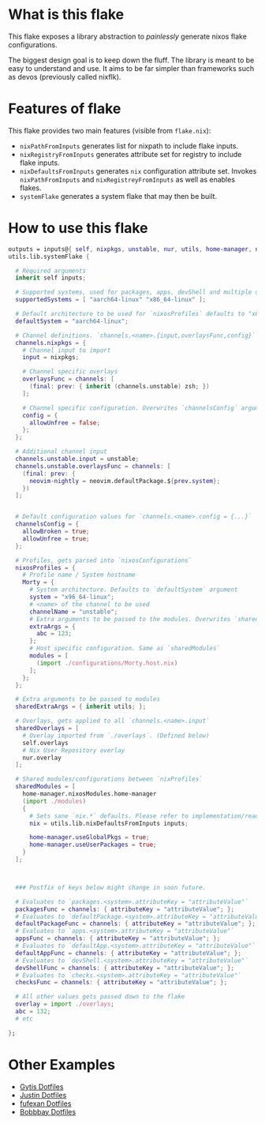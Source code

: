 # What is this flake #

This flake exposes a library abstraction to *painlessly* generate nixos flake configurations.

The biggest design goal is to keep down the fluff. The library is
meant to be easy to understand and use. It aims to be far simpler
than frameworks such as devos (previously called nixflk).

# Features of flake #

This flake provides two main features (visible from `flake.nix`):


- `nixPathFromInputs` generates list for nixpath to include flake inputs.
- `nixRegistryFromInputs` generates attribute set for registry to include flake inputs.
- `nixDefaultsFromInputs` generates `nix` configuration attribute set. Invokes `nixPathFromInputs` and `nixRegistreyFromInputs` as well as enables flakes.
- `systemFlake` generates a system flake that may then be built.

# How to use this flake #

```nix
outputs = inputs@{ self, nixpkgs, unstable, nur, utils, home-manager, neovim }:
utils.lib.systemFlake {

  # Required arguments
  inherit self inputs;

  # Supported systems, used for packages, apps, devShell and multiple other definitions. Defaults to `flake-utils.lib.defaultSystems`
  supportedSystems = [ "aarch64-linux" "x86_64-linux" ];

  # Default architecture to be used for `nixosProfiles` defaults to "x86_64-linux". Might get renamed in near future
  defaultSystem = "aarch64-linux";

  # Channel definitions. `channels.<name>.{input,overlaysFunc,config}`
  channels.nixpkgs = {
    # Channel input to import
    input = nixpkgs;

    # Channel specific overlays
    overlaysFunc = channels: [
      (final: prev: { inherit (channels.unstable) zsh; })
    ];

    # Channel specific configuration. Overwrites `channelsConfig` argument
    config = {
      allowUnfree = false;
    };
  };

  # Additional channel input
  channels.unstable.input = unstable;
  channels.unstable.overlaysFunc = channels: [
    (final: prev: {
      neovim-nightly = neovim.defaultPackage.${prev.system};
    })
  ];


  # Default configuration values for `channels.<name>.config = {...}`
  channelsConfig = {
    allowBroken = true;
    allowUnfree = true;
  };

  # Profiles, gets parsed into `nixosConfigurations`
  nixosProfiles = {
    # Profile name / System hostname
    Morty = {
      # System architecture. Defaults to `defaultSystem` argument
      system = "x96_64-linux";
      # <name> of the channel to be used
      channelName = "unstable";
      # Extra arguments to be passed to the modules. Overwrites `sharedExtraArgs` argument
      extraArgs = {
        abc = 123;
      };
      # Host specific configuration. Same as `sharedModules`
      modules = [
        (import ./configurations/Morty.host.nix)
      ];
    };
  };

  # Extra arguments to be passed to modules
  sharedExtraArgs = { inherit utils; };

  # Overlays, gets applied to all `channels.<name>.input`
  sharedOverlays = [
    # Overlay imported from `./overlays`. (Defined below)
    self.overlays
    # Nix User Repository overlay
    nur.overlay
  ];

  # Shared modules/configurations between `nixProfiles`
  sharedModules = [
    home-manager.nixosModules.home-manager
    (import ./modules)
    {
      # Sets sane `nix.*` defaults. Please refer to implementation/readme for more details.
      nix = utils.lib.nixDefaultsFromInputs inputs;

      home-manager.useGlobalPkgs = true;
      home-manager.useUserPackages = true;
    }
  ];



  ### Postfix of keys below might change in soon future.

  # Evaluates to `packages.<system>.attributeKey = "attributeValue"`
  packagesFunc = channels: { attributeKey = "attributeValue"; };
  # Evaluates to `defaultPackage.<system>.attributeKey = "attributeValue"`
  defaultPackageFunc = channels: { attributeKey = "attributeValue"; };
  # Evaluates to `apps.<system>.attributeKey = "attributeValue"`
  appsFunc = channels: { attributeKey = "attributeValue"; };
  # Evaluates to `defaultApp.<system>.attributeKey = "attributeValue"`
  defaultAppFunc = channels: { attributeKey = "attributeValue"; };
  # Evaluates to `devShell.<system>.attributeKey = "attributeValue"`
  devShellFunc = channels: { attributeKey = "attributeValue"; };
  # Evaluates to `checks.<system>.attributeKey = "attributeValue"`
  checksFunc = channels: { attributeKey = "attributeValue"; };

  # All other values gets passed down to the flake
  overlay = import ./overlays;
  abc = 132;
  # etc

};
```


# Other Examples #

- [Gytis Dotfiles](https://github.com/gytis-ivaskevicius/nixfiles/blob/master/flake.nix)
- [Justin Dotfiles](https://github.com/DieracDelta/flakes/blob/flakes/flake.nix)
- [fufexan Dotfiles](https://github.com/fufexan/nixos-config/blob/master/flake.nix)
- [Bobbbay Dotfiles](https://github.com/Bobbbay/dotfiles/blob/master/flake.nix)

